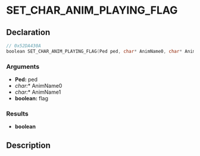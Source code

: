 # SET_CHAR_ANIM_PLAYING_FLAG

## Declaration
```cpp
// 0x52DA430A
boolean SET_CHAR_ANIM_PLAYING_FLAG(Ped ped, char* AnimName0, char* AnimName1, boolean flag);
```

### Arguments
- **Ped:** ped
- **char*:** AnimName0
- **char*:** AnimName1
- **boolean:** flag

### Results
- **boolean**

## Description
